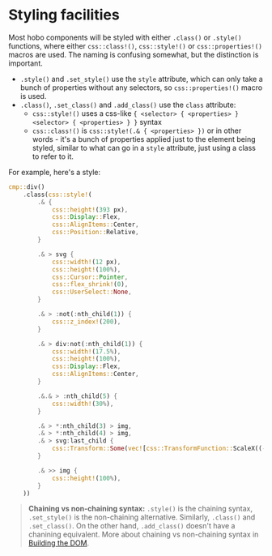 # Styling facilities

Most hobo components will be styled with either `.class()` or `.style()` functions, where either `css::class!()`, `css::style!()` or `css::properties!()` macros are used. The naming is confusing somewhat, but the distinction is important.

* `.style()` and `.set_style()` use the `style` attribute, which can only take a bunch of properties without any selectors, so `css::properties!()` macro is used.
* `.class()`, `.set_class()` and `.add_class()` use the `class` attribute:
	* `css::style!()` uses a css-like `{ <selector> { <properties> } <selector> { <properties> } }` syntax
	* `css::class!()` is `css::style!(.& { <properties> })` or in other words - it's a bunch of properties applied just to the element being styled, similar to what can go in a `style` attribute, just using a class to refer to it.

For example, here's a style:

```rust
cmp::div()
	.class(css::style!(
		.& {
			css::height!(393 px),
			css::Display::Flex,
			css::AlignItems::Center,
			css::Position::Relative,
		}

		.& > svg {
			css::width!(12 px),
			css::height!(100%),
			css::Cursor::Pointer,
			css::flex_shrink!(0),
			css::UserSelect::None,
		}

		.& > :not(:nth_child(1)) {
			css::z_index!(200),
		}

		.& > div:not(:nth_child(1)) {
			css::width!(17.5%),
			css::height!(100%),
			css::Display::Flex,
			css::AlignItems::Center,
		}

		.&.& > :nth_child(5) {
			css::width!(30%),
		}

		.& > *:nth_child(3) > img,
		.& > *:nth_child(4) > img,
		.& > svg:last_child {
			css::Transform::Some(vec![css::TransformFunction::ScaleX((-1.).into())])
		}

		.& >> img {
			css::height!(100%),
		}
	))
```

> **Chaining vs non-chaining syntax:** `.style()` is the chaining syntax, `.set_style()` is the non-chaining alternative. Similarly, `.class()` and `.set_class()`. On the other hand, `.add_class()` doesn't have a chanining equivalent. More about chaining vs non-chaining syntax in [Building the DOM](../building-the-dom.md#chaining-vs-non-chaining-syntax).
